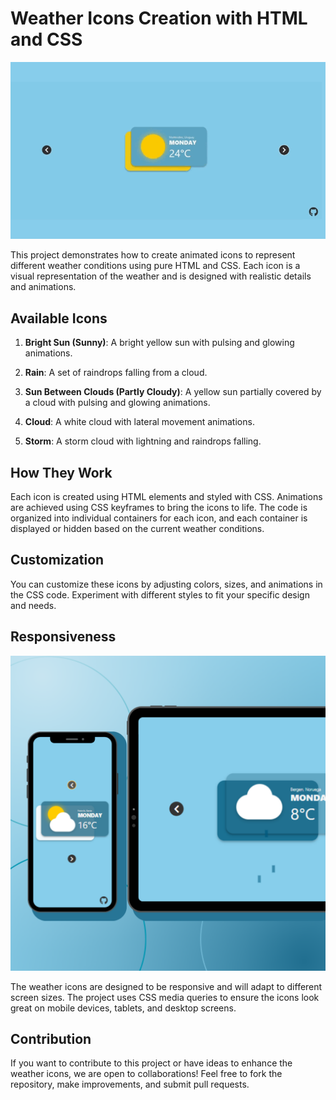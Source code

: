 # Weather Icons Creation with HTML and CSS

![Weather Icons](gif1.gif)

This project demonstrates how to create animated icons to represent different weather conditions using pure HTML and CSS. Each icon is a visual representation of the weather and is designed with realistic details and animations.

## Available Icons

1. **Bright Sun (Sunny)**: A bright yellow sun with pulsing and glowing animations.

2. **Rain**: A set of raindrops falling from a cloud.

3. **Sun Between Clouds (Partly Cloudy)**: A yellow sun partially covered by a cloud with pulsing and glowing animations.

4. **Cloud**: A white cloud with lateral movement animations.

5. **Storm**: A storm cloud with lightning and raindrops falling.

## How They Work

Each icon is created using HTML elements and styled with CSS. Animations are achieved using CSS keyframes to bring the icons to life. The code is organized into individual containers for each icon, and each container is displayed or hidden based on the current weather conditions.

## Customization

You can customize these icons by adjusting colors, sizes, and animations in the CSS code. Experiment with different styles to fit your specific design and needs.

## Responsiveness

![Weather Icons](Captura1.png)

The weather icons are designed to be responsive and will adapt to different screen sizes. The project uses CSS media queries to ensure the icons look great on mobile devices, tablets, and desktop screens.

## Contribution

If you want to contribute to this project or have ideas to enhance the weather icons, we are open to collaborations! Feel free to fork the repository, make improvements, and submit pull requests.

